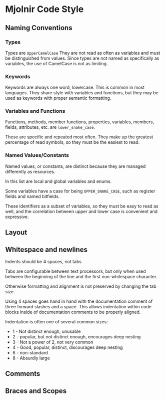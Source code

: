 # Mjolnir Code Style

## Naming Conventions

### Types

Types are `UpperCamelCase` They are not read as often as variables
and must be distinguished from values. Since types are not named as
specifically as variables, the use of CamelCase is not as limiting.

### Keywords

Keywords are always one word, lowercase. This is common in most languages.
They share style with variables and functions, but they may be used as
keywords with proper semantic formatting.

### Variables and Functions

Functions, methods, member functions, properties, variables,
members, fields, attributes, etc. are `lower_snake_case`.

These are specific and repeated most often. They make up the greatest
percentage of read symbols, so they must be the easiest to read.

### Named Values/Constants

Named values, or constants, are distinct because they are managed differently
as resources.

In this list are local and global variables and enums.

Some variables have a case for being `UPPER_SNAKE_CASE`, such as register fields
and named bitfields.

These identifiers as a subset of variables, so they must be easy to read as well,
and the correlation between upper and lower case is convenient and expressive.

## Layout

## Whitespace and newlines

Indents should be 4 spaces, not tabs

Tabs are configurable between text processors, but only when used between the
beginning of the line and the first non-whitespace character.

Otherwise formatting and alignment is not preserved by changing the tab size.

Using 4 spaces goes hand in hand with the documentation comment of three forward slashes
and a space. This allows indentation within code blocks inside of documentation comments
to be properly aligned.

Indentation is often one of several common sizes:

- 1 - Not distinct enough, unusable
- 2 - popular, but not distinct enough, encourages deep nesting
- 3 - Not a power of 2, not very common
- 4 - Good, popular, distinct, discourages deep nesting
- 6 - non-standard
- 8 - Absurdly large

## Comments

## Braces and Scopes
